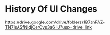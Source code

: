 History Of UI Changes
=====================

https://drive.google.com/drive/folders/1B7znFAZ-TN7IsASfNldjOerCys3a6_iJ?usp=drive_link